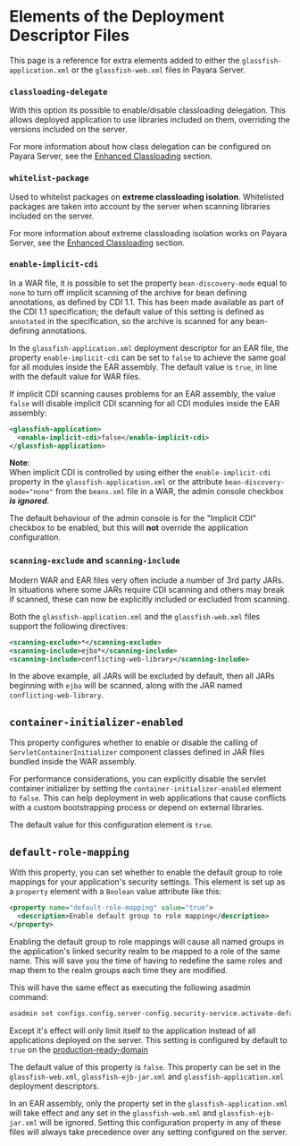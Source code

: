 # Elements of the Deployment Descriptor Files

This page is a reference for extra elements added to either the `glassfish-application.xml` or the `glassfish-web.xml` files in Payara Server.

### `classloading-delegate`

With this option its possible to enable/disable classloading delegation. This allows deployed application to use libraries included on them, overriding the versions included on the server. 

For more information about how class delegation can be configured on Payara Server, see the [Enhanced Classloading](/documentation/extended-documentation/classloading.md) section.

### `whitelist-package`

Used to whitelist packages on **extreme classloading isolation**. Whitelisted packages are taken into account by the server when scanning libraries included on the server.

For more information about extreme classloading isolation works on Payara Server, see the [Enhanced Classloading](/documentation/extended-documentation/classloading.md) section.

### `enable-implicit-cdi`

In a WAR file, it is possible to set the property `bean-discovery-mode` equal to `none` to turn off implicit scanning of the archive for bean defining annotations, as defined by CDI 1.1. This has been made available as part of the CDI 1.1 specification; the default value of this setting is defined as `annotated` in the specification, so the archive is scanned for any bean-defining annotations.

In the `glassfish-application.xml` deployment descriptor for an EAR file, the property `enable-implicit-cdi` can be set to `false` to achieve the same goal for all modules inside the EAR assembly. The default value is `true`, in line with the default value for WAR files.

If implicit CDI scanning causes problems for an EAR assembly, the value `false` will disable implicit CDI scanning for all CDI modules inside the EAR assembly:

```xml
<glassfish-application>
  <enable-implicit-cdi>false</enable-implicit-cdi>
</glassfish-application>
```

**Note**:  
When implicit CDI is controlled by using either the `enable-implicit-cdi` property in the `glassfish-application.xml` or the attribute `bean-discovery-mode="none"` from the `beans.xml` file in a WAR, the admin console checkbox ***is ignored***.

The default behaviour of the admin console is for the "Implicit CDI" checkbox to be enabled, but this will **not** override the application configuration.

### `scanning-exclude` and `scanning-include`
Modern WAR and EAR files very often include a number of 3rd party JARs. In situations where some JARs require CDI scanning and others may break if scanned, these can now be explicitly included or excluded from scanning.

Both the `glassfish-application.xml` and the `glassfish-web.xml` files support the following directives:

```xml
<scanning-exclude>*</scanning-exclude>
<scanning-include>ejba*</scanning-include>
<scanning-include>conflicting-web-library</scanning-include>
```

In the above example, all JARs will be excluded by default, then all JARs beginning with `ejba` will be scanned, along with the JAR named `conflicting-web-library`.

## `container-initializer-enabled`

This property configures whether to enable or disable the calling of `ServletContainerInitializer` component classes defined in JAR files bundled inside the WAR assembly.

For performance considerations, you can explicitly disable the servlet container initializer by setting the `container-initializer-enabled` element to `false`. This can help deployment in web applications that cause conflicts with a custom bootstrapping process or depend on external libraries.

The default value for this configuration element is `true`.

## `default-role-mapping`

With this property, you can set whether to enable the default group to role mappings for your application's security settings. This element is set up as a `property` element with a `Boolean` value attribute like this:

```xml
<property name="default-role-mapping" value="true">
  <description>Enable default group to role mapping</description>
</property>
```

Enabling the default group to role mappings will cause all named groups in the application's linked security realm to be mapped to a role of the same name. This will save you the time of having to redefine the same roles and map them to the realm groups each time they are modified.

This will have the same effect as executing the following asadmin command:

```sh
asadmin set configs.config.server-config.security-service.activate-default-principal-to-role-mapping=true
```

Except it's effect will only limit itself to the application instead of all applications deployed on the server. This setting is configured by default to `true` on the [production-ready-domain](../production-ready-domain.md)

The default value of this property is `false`. This property can be set in the `glassfish-web.xml`, `glassfish-ejb-jar.xml` and `glassfish-application.xml` deployment descriptors.

In an EAR assembly, only the property set in the `glassfish-application.xml` will take effect and any set in the `glassfish-web.xml` and `glassfish-ejb-jar.xml` will be ignored. Setting this configuration property in any of these files will always take precedence over any setting configured on the server.
